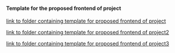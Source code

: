 #### Template for the proposed frontend of project
[link to folder containing template for proposed frontend of project](https://github.com/andela-iakande/invertedindex/blob/staging/images-folder/Frontendone.png)

[link to folder containing template for proposed frontend of project2](https://github.com/andela-iakande/invertedindex/blob/staging/images-folder/frontendtwo.png)

[link to folder containing template for proposed frontend of project3](https://github.com/andela-iakande/invertedindex/blob/staging/images-folder/frontendthree.png)